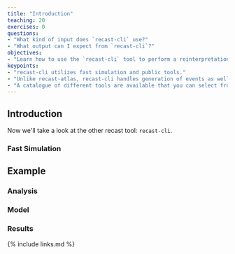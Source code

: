 ```yaml
---
title: "Introduction"
teaching: 20
exercises: 0
questions:
- "What kind of input does `recast-cli` use?"
- "What output can I expect from `recast-cli`?"
objectives:
- "Learn how to use the `recast-cli` tool to perform a reinterpretation."
keypoints:
- "recast-cli utilizes fast simulation and public tools."
- "Unlike recast-atlas, recast-cli handles generation of events as well as simulation and statistical analysis."
- "A catalogue of different tools are available that you can select from."
---
```


## Introduction
Now we'll take a look at the other recast tool: `recast-cli`.


### Fast Simulation

## Example

### Analysis

### Model

### Results


{% include links.md %}

